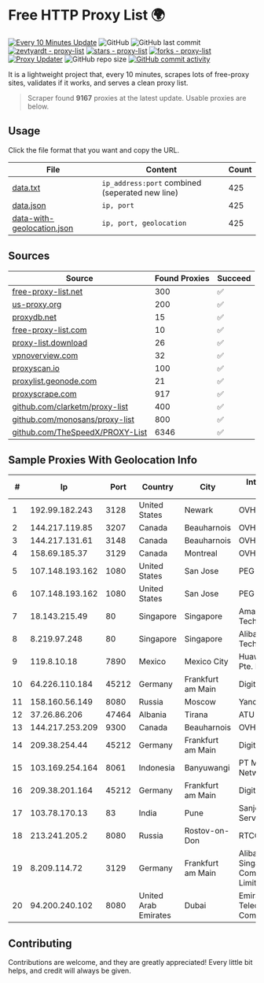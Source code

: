 
# Free HTTP Proxy List 🌍

[![Every 10 Minutes Update](https://github.com/mertguvencli/http-proxy-list/actions/workflows/main.yml/badge.svg?branch=main)](https://github.com/mertguvencli/http-proxy-list/actions/workflows/main.yml)
![GitHub](https://img.shields.io/github/license/mertguvencli/http-proxy-list)
![GitHub last commit](https://img.shields.io/github/last-commit/mertguvencli/http-proxy-list)
[![zevtyardt - proxy-list](https://img.shields.io/static/v1?label=zevtyardt&message=proxy-list&color=blue&logo=github)](https://github.com/zevtyardt/proxy-list "Go to GitHub repo")
[![stars - proxy-list](https://img.shields.io/github/stars/zevtyardt/proxy-list?style=social)](https://github.com/zevtyardt/proxy-list)
[![forks - proxy-list](https://img.shields.io/github/forks/zevtyardt/proxy-list?style=social)](https://github.com/zevtyardt/proxy-list)
[![Proxy Updater](https://github.com/zevtyardt/proxy-list/workflows/Proxy%20Updater/badge.svg)](https://github.com/zevtyardt/proxy-list/actions?query=workflow:"Proxy+Updater")
![GitHub repo size](https://img.shields.io/github/repo-size/zevtyardt/proxy-list)
[![GitHub commit activity](https://img.shields.io/github/commit-activity/m/zevtyardt/proxy-list?logo=commits)](https://github.com/zevtyardt/proxy-list/commits/main)

It is a lightweight project that, every 10 minutes, scrapes lots of free-proxy sites, validates if it works, and serves a clean proxy list.

> Scraper found **9167** proxies at the latest update. Usable proxies are below.

## Usage

Click the file format that you want and copy the URL.

|File|Content|Count|
|----|-------|-----|
|[data.txt](https://raw.githubusercontent.com/mertguvencli/http-proxy-list/main/proxy-list/data.txt)|`ip_address:port` combined (seperated new line)|425|
|[data.json](https://raw.githubusercontent.com/mertguvencli/http-proxy-list/main/proxy-list/data.json)|`ip, port`|425|
|[data-with-geolocation.json](https://raw.githubusercontent.com/mertguvencli/http-proxy-list/main/proxy-list/data-with-geolocation.json)|`ip, port, geolocation`|425|

## Sources

|Source|Found Proxies|Succeed|
|------|-------------|-------|
|[free-proxy-list.net](https://free-proxy-list.net)|300|✅|
|[us-proxy.org](https://www.us-proxy.org)|200|✅|
|[proxydb.net](http://proxydb.net)|15|✅|
|[free-proxy-list.com](https://free-proxy-list.com/?page=&port=&type%5B%5D=http&type%5B%5D=https&up_time=0&search=Search)|10|✅|
|[proxy-list.download](https://www.proxy-list.download/HTTP)|26|✅|
|[vpnoverview.com](https://vpnoverview.com/privacy/anonymous-browsing/free-proxy-servers)|32|✅|
|[proxyscan.io](https://www.proxyscan.io)|100|✅|
|[proxylist.geonode.com](https://proxylist.geonode.com/api/proxy-list?limit=300&page=1&sort_by=lastChecked&sort_type=desc&protocols=http,https)|21|✅|
|[proxyscrape.com](https://api.proxyscrape.com/v2/?request=displayproxies&protocol=http&timeout=10000&country=all&ssl=all&anonymity=all)|917|✅|
|[github.com/clarketm/proxy-list](https://raw.githubusercontent.com/clarketm/proxy-list/master/proxy-list-raw.txt)|400|✅|
|[github.com/monosans/proxy-list](https://raw.githubusercontent.com/monosans/proxy-list/main/proxies/http.txt)|800|✅|
|[github.com/TheSpeedX/PROXY-List](https://raw.githubusercontent.com/TheSpeedX/PROXY-List/master/http.txt)|6346|✅|


## Sample Proxies With Geolocation Info

|#|Ip|Port|Country|City|Internet Service Provider|
|-|--|----|-------|----|-------------------------|
|1|192.99.182.243|3128|United States|Newark|OVH Hosting|
|2|144.217.119.85|3207|Canada|Beauharnois|OVH Hosting|
|3|144.217.131.61|3148|Canada|Beauharnois|OVH Hosting|
|4|158.69.185.37|3129|Canada|Montreal|OVH SAS|
|5|107.148.193.162|1080|United States|San Jose|PEG TECH INC|
|6|107.148.193.162|1080|United States|San Jose|PEG TECH INC|
|7|18.143.215.49|80|Singapore|Singapore|Amazon Technologies Inc.|
|8|8.219.97.248|80|Singapore|Singapore|Alibaba (US) Technology Co., Ltd.|
|9|119.8.10.18|7890|Mexico|Mexico City|Huawei International Pte. LTD|
|10|64.226.110.184|45212|Germany|Frankfurt am Main|DigitalOcean, LLC|
|11|158.160.56.149|8080|Russia|Moscow|Yandex.Cloud LLC|
|12|37.26.86.206|47464|Albania|Tirana|ATU|
|13|144.217.253.209|9300|Canada|Beauharnois|OVH SAS|
|14|209.38.254.44|45212|Germany|Frankfurt am Main|DigitalOcean, LLC|
|15|103.169.254.164|8061|Indonesia|Banyuwangi|PT Master Star Network|
|16|209.38.201.164|45212|Germany|Frankfurt am Main|DigitalOcean, LLC|
|17|103.78.170.13|83|India|Pune|Sanjeevan Networks Services Pvt Ltd|
|18|213.241.205.2|8080|Russia|Rostov-on-Don|RTCOMM-YUG|
|19|8.209.114.72|3129|Germany|Frankfurt am Main|Alibaba.com Singapore E-Commerce Private Limited|
|20|94.200.240.102|8080|United Arab Emirates|Dubai|Emirates Integrated Telecommunications Company PJSC|



## Contributing

Contributions are welcome, and they are greatly appreciated! Every
little bit helps, and credit will always be given.

